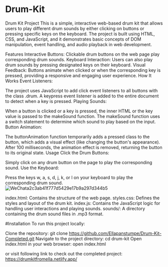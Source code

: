 # Drum-Kit
Drum Kit Project
This is a simple, interactive web-based drum kit that allows users to play different drum sounds by either clicking on buttons or pressing specific keys on the keyboard. The project is built using HTML, CSS, and JavaScript, and it demonstrates basic concepts of DOM manipulation, event handling, and audio playback in web development.

Features
Interactive Buttons: Clickable drum buttons on the web page play corresponding drum sounds.
Keyboard Interaction: Users can also play drum sounds by pressing designated keys on their keyboard.
Visual Feedback: Buttons animate when clicked or when the corresponding key is pressed, providing a responsive and engaging user experience.
How It Works
Event Listeners:

The project uses JavaScript to add click event listeners to all buttons with the class .drum.
A keypress event listener is added to the entire document to detect when a key is pressed.
Playing Sounds:

When a button is clicked or a key is pressed, the inner HTML or the key value is passed to the makeSound function.
The makeSound function uses a switch statement to determine which sound to play based on the input.
Button Animation:

The buttonAnimation function temporarily adds a pressed class to the button, which adds a visual effect (like changing the button's appearance).
After 100 milliseconds, the animation effect is removed, returning the button to its original state.
Usage
Click the Drum Buttons:

Simply click on any drum button on the page to play the corresponding sound.
Use the Keyboard:

Press the keys w, a, s, d, j, k, or l on your keyboard to play the corresponding drum sound.
![WeChata2c3ab41f777d5429e17b9a297d344b5](https://github.com/user-attachments/assets/fbe0b722-18c8-4ce1-839d-aa6124ad59e3)

index.html: Contains the structure of the web page.
styles.css: Defines the styles and layout of the drum kit.
index.js: Contains the JavaScript logic for handling user interactions and playing sounds.
sounds/: A directory containing the drum sound files in .mp3 format.

#Installation
To run this project locally:

Clone the repository: git clone https://github.com/Ellapanstumpe/Drum-Kit-Completed.git
Navigate to the project directory: cd drum-kit
Open index.html in your web browser: open index.html

or visit following link to check out the completed project:
 https://drumkitfromella.netlify.app/ 

